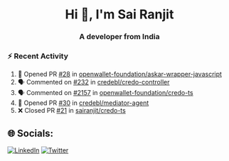 <h1 align="center">Hi 👋, I'm Sai Ranjit</h1>
<h3 align="center">A developer from India</h3>

### :zap: Recent Activity

<!--START_SECTION:activity-->
1. 💪 Opened PR [#28](https://github.com/openwallet-foundation/askar-wrapper-javascript/pull/28) in [openwallet-foundation/askar-wrapper-javascript](https://github.com/openwallet-foundation/askar-wrapper-javascript)
2. 🗣 Commented on [#232](https://github.com/credebl/credo-controller/pull/232#issuecomment-2618939934) in [credebl/credo-controller](https://github.com/credebl/credo-controller)
3. 🗣 Commented on [#2157](https://github.com/openwallet-foundation/credo-ts/issues/2157#issuecomment-2615315463) in [openwallet-foundation/credo-ts](https://github.com/openwallet-foundation/credo-ts)
4. 💪 Opened PR [#30](https://github.com/credebl/mediator-agent/pull/30) in [credebl/mediator-agent](https://github.com/credebl/mediator-agent)
5. ❌ Closed PR [#21](https://github.com/sairanjit/credo-ts/pull/21) in [sairanjit/credo-ts](https://github.com/sairanjit/credo-ts)
<!--END_SECTION:activity-->

## 🌐 Socials:
[![LinkedIn](https://img.shields.io/badge/LinkedIn-%230077B5.svg?logo=linkedin&logoColor=white)](https://linkedin.com/in/sairanjit) [![Twitter](https://img.shields.io/badge/Twitter-%231DA1F2.svg?logo=Twitter&logoColor=white)](https://twitter.com/sairanjit_) 
